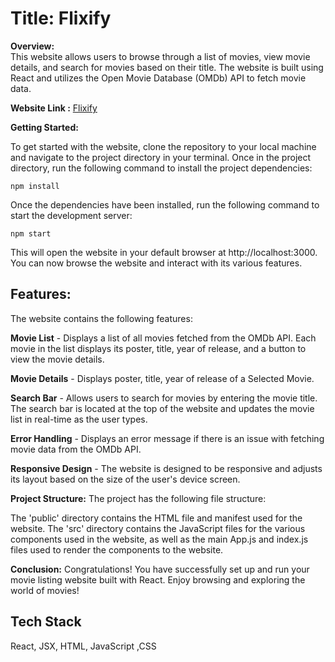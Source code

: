 # Title: Flixify

**Overview:**       
This website allows users to browse through a list of movies, view movie details, and search for movies based on their title. The website is built using React and utilizes the Open Movie Database (OMDb) API to fetch movie data.

**Website Link :**
[Flixify ](https://movie-lister.vercel.app/)



**Getting Started:**

To get started with the website, clone the repository to your local machine and navigate to the project directory in your terminal. Once in the project directory, run the following command to install the project dependencies:

```
npm install
```


Once the dependencies have been installed, run the following command to start the development server:

```
npm start
```

This will open the website in your default browser at http://localhost:3000. You can now browse the website and interact with its various features.


## Features:  
The website contains the following features:

**Movie List** - Displays a list of all movies fetched from the OMDb API. Each movie in the list displays its poster, title, year of release, and a button to view the movie details.

**Movie Details** - Displays poster, title, year of release of a Selected Movie.

**Search Bar** - Allows users to search for movies by entering the movie title. The search bar is located at the top of the website and updates the movie list in real-time as the user types.

**Error Handling** - Displays an error message if there is an issue with fetching movie data from the OMDb API.

**Responsive Design** - The website is designed to be responsive and adjusts its layout based on the size of the user's device screen.

**Project Structure:**
The project has the following file structure:

The 'public' directory contains the HTML file and manifest used for the website. The 'src' directory contains the JavaScript files for the various components used in the website, as well as the main App.js and index.js files used to render the components to the website.


**Conclusion:**
Congratulations! You have successfully set up and run your movie listing website built with React. Enjoy browsing and exploring the world of movies!
## Tech Stack

 React, JSX, HTML, JavaScript ,CSS


